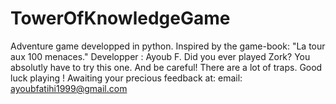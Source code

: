 # TowerOfKnowledgeGame
Adventure game developped in python.
Inspired by the game-book: "La tour aux 100 menaces."
Developper : Ayoub F.
    Did you ever played Zork? 
You absolutly have to try this one. And be careful! There are a lot of traps.
Good luck playing !
Awaiting your precious feedback at: email: ayoubfatihi1999@gmail.com
